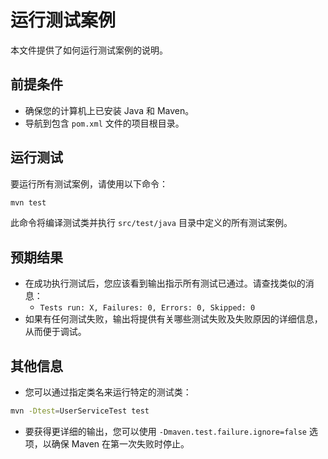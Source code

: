 # 运行测试案例

本文件提供了如何运行测试案例的说明。

## 前提条件
- 确保您的计算机上已安装 Java 和 Maven。
- 导航到包含 `pom.xml` 文件的项目根目录。

## 运行测试
要运行所有测试案例，请使用以下命令：

```bash
mvn test
```

此命令将编译测试类并执行 `src/test/java` 目录中定义的所有测试案例。

## 预期结果
- 在成功执行测试后，您应该看到输出指示所有测试已通过。请查找类似的消息：
  - `Tests run: X, Failures: 0, Errors: 0, Skipped: 0`
- 如果有任何测试失败，输出将提供有关哪些测试失败及失败原因的详细信息，从而便于调试。

## 其他信息
- 您可以通过指定类名来运行特定的测试类：

```bash
mvn -Dtest=UserServiceTest test
```

- 要获得更详细的输出，您可以使用 `-Dmaven.test.failure.ignore=false` 选项，以确保 Maven 在第一次失败时停止。
